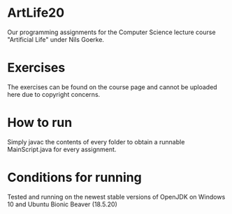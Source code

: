 # ArtLife20
Our programming assignments for the Computer Science lecture course "Artificial Life" under Nils Goerke.

# Exercises
The exercises can be found on the course page and cannot be uploaded here due to copyright concerns.

# How to run
Simply javac the contents of every folder to obtain a runnable MainScript.java for every assignment.

# Conditions for running
Tested and running on the newest stable versions of OpenJDK on Windows 10 and Ubuntu Bionic Beaver (18.5.20)
